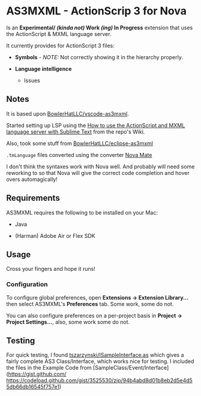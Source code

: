 # AS3MXML - ActionScrip 3 for Nova

Is an **Experimental/ _(kinda not)_ Work _(ing)_ In Progress** extension that uses the ActionScript & MXML language server.

It currently provides for ActionScript 3 files:

 * **Symbols** - *NOTE:* Not correctly showing it in the hierarchy properly.

 * **Language intelligence**
   * Issues

## Notes

It is based upon [BowlerHatLLC/vscode-as3mxml](https://github.com/BowlerHatLLC/vscode-as3mxml).

Started setting up LSP using the [How to use the ActionScript and MXML language server with Sublime Text](https://github.com/BowlerHatLLC/vscode-as3mxml/wiki/How-to-use-the-ActionScript-and-MXML-language-server-with-Sublime-Text) from the repo's Wiki.

Also, took some stuff from [BowlerHatLLC/eclipse-as3mxml](https://github.com/BowlerHatLLC/eclipse-as3mxml/blob/master/language-configurations/actionscript.configuration.json)

`.tmLanguage` files converted using the converter [Nova Mate](https://github.com/gredman/novamate)

I don't think the syntaxes work with Nova well. And probably will need some reworking to so that Nova will give the correct code completion and hover overs automagically!

## Requirements

AS3MXML requires the following to be installed on your Mac:

* Java

* (Harman) Adobe Air or Flex SDK

## Usage

Cross your fingers and hope it runs!

### Configuration

To configure global preferences, open **Extensions → Extension Library...** then select AS3MXML's **Preferences** tab. Some work, some do not.

You can also configure preferences on a per-project basis in **Project → Project Settings...**, also, some work some do not.

## Testing

For quick testing, I found [tszarzynski/ISampleInterface.as](https://gist.github.com/tszarzynski/3525530) which gives a fairly complete AS3 Class/Interface, which works nice for testing.
I included the files in the Example Code from [SampleClass/Event/Interface](https://gist.github.com/
https://codeload.github.com/gist/3525530/zip/94b4abd8d01b8eb2d5e4d55db66db16545f757e1)